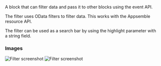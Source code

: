 A block that can filter data and pass it to other blocks using the event API.

The filter uses OData filters to filter data. This works with the Appsemble resource API.

The filter can be used as a search bar by using the highlight parameter with a string field.

### Images

![Filter screenshot](https://gitlab.com/appsemble/appsemble/-/raw/0.25.1/config/assets/filter.png)
![Filter screenshot](https://gitlab.com/appsemble/appsemble/-/raw/0.25.1/config/assets/filter-search-bar.png)
